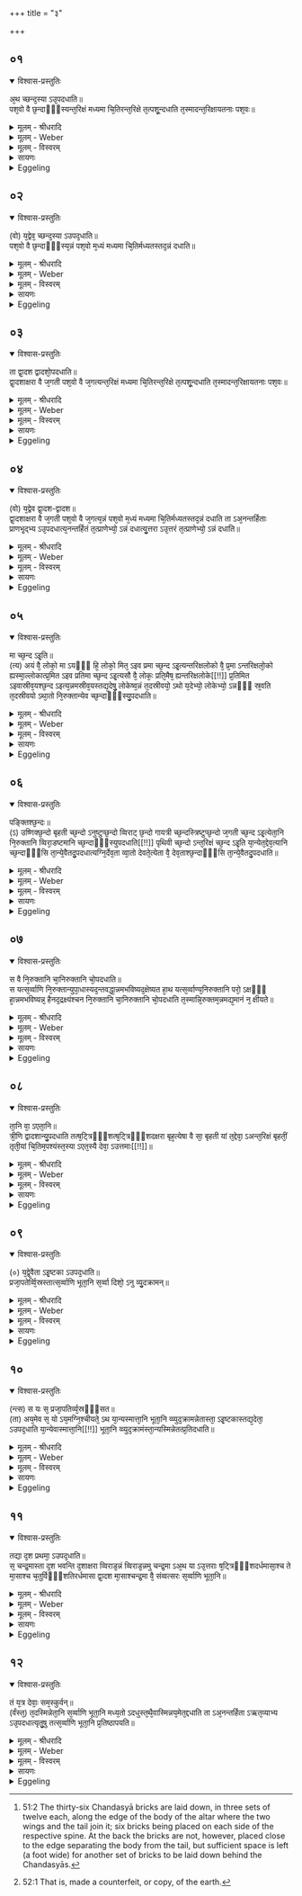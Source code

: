 +++
title = "३"

+++


## ०१


<details open><summary>विश्वास-प्रस्तुतिः</summary>

अ᳘थ च्छन्द᳘स्या ऽउ᳘पदधाति॥  
पश᳘वो वै छ᳘न्दाᳫँ᳭स्यन्त᳘रिक्षं मध्यमा चि᳘तिरन्त᳘रिक्षे त᳘त्पशू᳘न्दधाति त᳘स्मादन्त᳘रिक्षायतनाः पश᳘वः॥
</details>

<details><summary>मूलम् - श्रीधरादि</summary>

अ᳘थ च्छन्द᳘स्या ऽउ᳘पदधाति॥  
पश᳘वो वै छ᳘न्दाᳫँ᳭स्यन्त᳘रिक्षं मध्यमा चि᳘तिरन्त᳘रिक्षे त᳘त्पशू᳘न्दधाति त᳘स्मादन्त᳘रिक्षायतनाः पश᳘वः॥
</details>

<details><summary>मूलम् - Weber</summary>

अ᳘थ छन्दॗस्या उ᳘पदधाति॥  
पश᳘वो वै छ᳘न्दांस्यन्त᳘रिक्षम् मध्यमा चि᳘तिरन्त᳘रिक्षे त᳘त्पशुं᳘ दधाति त᳘स्मादन्त᳘रिक्षायतनाः पश᳘वः॥
</details>

<details><summary>मूलम् - विस्वरम्</summary>

अथ च्छन्दस्या उपदधाति । पशवो वै छन्दांसि । अन्तरिक्षं मध्यमा चितिः । अन्तरिक्षे तत्पशून् दधाति । तस्मादन्तरिक्षायतनाः पशवः ॥ १ ॥ 
</details>

<details><summary>सायणः</summary>

**अथ च्छन्दस्या उपदधाती**त्यादि । छन्दोलिङ्गकमन्त्रोपधेयाः 'छन्दस्याः' छन्दस्यानां पशुरूपत्वं द्वितीयचितिस्थच्छन्दस्यार्थवादे दर्शितम् (श. प. ८ । २ । ३ । ८) । पशवश्च अन्नरूपाः, मध्यमा चितिर्या ऽस्ति सा प्रजापतेर्मध्यम्; उदरस्थानीया ऽतस्तेन मध्यदेश एवान्नं दधाति । ताश्छन्दस्याः पूर्वार्द्धे प्राणभृतामुपहितत्वाद्दक्षिणादिदिक्षु 'द्वादश-द्वादश' उपदध्यात् । 'जगती' अपि 'द्वादशा ऽक्षरा' सा च 'जगती पशवो वै,' सोमाहरणप्रस्तावे पश्चात्मना ऽऽहरणसम्बन्धात्पशुत्वम् । "अन्तरिक्षमेव बृहतीं तृतीयां चितिमपश्यन्"- इत्युक्तत्वान्मध्यमचितेरन्तरिक्षत्वम् (श. प. ८ । ३ । १ । २) । अतः मध्यमचितौ द्वादशसङ्ख्याकेष्टकोपधानात् 'अन्तरिक्षे पशून्दधाति' ॥ १-३ ॥ 
</details>

<details><summary>Eggeling</summary>

1. He then lays down the Chandasyā [^egg_120] (metres’ bricks). Now the metres are cattle, and the middle-most layer is the air: he thus places cattle in the air, whence cattle have their abode in the air.

[^egg_120]: 51:2 The thirty-six Chandasyā bricks are laid down, in three sets of twelve each, along the edge of the body of the altar where the two wings and the tail join it; six bricks being placed on each side of the respective spine. At the back the bricks are not, however, placed close to the edge separating the body from the tail, but sufficient space is left (a foot wide) for another set of bricks to be laid down behind the Chandasyās.
</details>


## ०२


<details open><summary>विश्वास-प्रस्तुतिः</summary>

(वो) य᳘द्वेव᳘ च्छन्द᳘स्या ऽउपद᳘धाति॥  
पश᳘वो वै छ᳘न्दाᳫँ᳭स्य᳘न्नं पश᳘वो म᳘ध्यं मध्यमा चि᳘तिर्मध्यतस्तद᳘न्नं दधाति॥
</details>

<details><summary>मूलम् - श्रीधरादि</summary>

(वो) य᳘द्वेव᳘ च्छन्द᳘स्या ऽउपद᳘धाति॥  
पश᳘वो वै छ᳘न्दाᳫँ᳭स्य᳘न्नं पश᳘वो म᳘ध्यं मध्यमा चि᳘तिर्मध्यतस्तद᳘न्नं दधाति॥
</details>

<details><summary>मूलम् - Weber</summary>

य᳘द्वेव᳘ छन्दॗस्या उपद᳘धाति॥  
पश᳘वो वै छ᳘न्दांस्य᳘न्न्म् पश᳘वो म᳘ध्यम् मध्यमा चि᳘तिर्मध्यतस्तद᳘न्नं दधाति॥
</details>

<details><summary>मूलम् - विस्वरम्</summary>

यद्वेव च्छन्दस्या उपदधाति । पशवो वै छन्दांसि । अन्नं पशवः । मध्यं मध्यमा चितिः । मध्यतस्तदन्नं दधाति ॥ २ ॥ 
</details>

<details><summary>सायणः</summary>

[व्याख्यानं प्रथमे]
</details>

<details><summary>Eggeling</summary>

2. And, again, as to why he lays down Chandasyās,--the metres are cattle, and cattle are food, and the middlemost layer is the middle (of Agni, the altar): he thus places food in the middle (of Agni's body).
</details>


## ०३


<details open><summary>विश्वास-प्रस्तुतिः</summary>

ता द्वा᳘दश द्वादशो᳘पदधाति॥  
द्वा᳘दशाक्षरा वै ज᳘गती पश᳘वो वै ज᳘गत्यन्त᳘रिक्षं मध्यमा चि᳘तिरन्त᳘रिक्षे त᳘त्पशू᳘न्दधाति त᳘स्मादन्त᳘रिक्षायतनाः पश᳘वः॥
</details>

<details><summary>मूलम् - श्रीधरादि</summary>

ता द्वा᳘दश द्वादशो᳘पदधाति॥  
द्वा᳘दशाक्षरा वै ज᳘गती पश᳘वो वै ज᳘गत्यन्त᳘रिक्षं मध्यमा चि᳘तिरन्त᳘रिक्षे त᳘त्पशू᳘न्दधाति त᳘स्मादन्त᳘रिक्षायतनाः पश᳘वः॥
</details>

<details><summary>मूलम् - Weber</summary>

ता द्वा᳘दश-द्वादशो᳘पदधाति॥  
द्वा᳘दशाक्षरा वै ज᳘गती पश᳘वो ज᳘गत्यन्त᳘रिक्षम् मध्यमा चि᳘तिरन्त᳘रिक्षे त᳘त्पशू᳘न्दधाति त᳘स्मादन्त᳘रिक्षायतनाः पश᳘वः॥
</details>

<details><summary>मूलम् - विस्वरम्</summary>

ता द्वादश द्वादशोपदधाति । द्वादशाक्षरा वै जगती। पशवो वै जगती । अन्तरिक्षं मध्यमा चितिः । अन्तरिक्षे तत्पशून्दधाति । तस्मादन्तरिक्षायतनाः पशवः ॥ ३ ॥ 
</details>

<details><summary>सायणः</summary>

[व्याख्यानं प्रथमे]
</details>

<details><summary>Eggeling</summary>

3. He lays them down by twelves,--for the Jagatī consists of twelve syllables, and the Jagatī is cattle, and the middlemost layer is the air: he thus places cattle in the air, whence cattle have their abode in the air.
</details>


## ०४


<details open><summary>विश्वास-प्रस्तुतिः</summary>

(वो) य᳘द्वेव द्वा᳘दश-द्वादश॥  
द्वा᳘दशाक्षरा वै ज᳘गती पश᳘वो वै ज᳘गत्य᳘न्नं पश᳘वो म᳘ध्यं मध्यमा चि᳘तिर्मध्यतस्तद᳘न्नं दधाति ता ऽअ᳘नन्तर्हिताः प्राणभृ᳘द्भ्य ऽउ᳘पदधात्य᳘नन्तर्हितं त᳘त्प्राणेभ्यो᳘ ऽन्नं दधात्यु᳘त्तरा ऽउ᳘त्तरं त᳘त्प्राणेभ्यो᳘ ऽन्नं दधाति॥
</details>

<details><summary>मूलम् - श्रीधरादि</summary>

(वो) य᳘द्वेव द्वा᳘दश-द्वादश॥  
द्वा᳘दशाक्षरा वै ज᳘गती पश᳘वो वै ज᳘गत्य᳘न्नं पश᳘वो म᳘ध्यं मध्यमा चि᳘तिर्मध्यतस्तद᳘न्नं दधाति ता ऽअ᳘नन्तर्हिताः प्राणभृ᳘द्भ्य ऽउ᳘पदधात्य᳘नन्तर्हितं त᳘त्प्राणेभ्यो᳘ ऽन्नं दधात्यु᳘त्तरा ऽउ᳘त्तरं त᳘त्प्राणेभ्यो᳘ ऽन्नं दधाति॥
</details>

<details><summary>मूलम् - Weber</summary>

य᳘द्वेव द्वा᳘दश-द्वादश॥  
द्वा᳘दशाक्षरा वै ज᳘गती पश᳘वो वै ज᳘गत्य᳘न्नम् पश᳘वो म᳘ध्यम् मध्यमा चि᳘तिर्मध्यतस्तद᳘न्न दधाति ता अ᳘नन्तर्हिताः प्राणभृ᳘द्भ्य उ᳘पदधात्य᳘नन्तर्हितं त᳘त्प्राणेभ्यो᳘ ऽन्नं दधात्यु᳘त्तरा उ᳘त्तरं त᳘त्प्राणेभ्यो᳘ ऽन्नं दधाति॥
</details>

<details><summary>मूलम् - विस्वरम्</summary>

यद्वेव द्वादश द्वादश । द्वादशाक्षरा वै जगती । पशवो वै जगती । अन्नं पशवः । मध्यं मध्यमा चितिः । मध्यतस्तदन्नं दधाति । ता अनन्तर्हिताः प्राणभृद्भ्य उपदधाति । अनन्तर्हितं तत्प्राणेभ्यो ऽन्नं दधाति । उत्तराः । उत्तरं तत्प्राणेभ्यो ऽन्नं दधाति ॥ ४ ॥ 
</details>

<details><summary>सायणः</summary>

उक्तामेवेष्टकासङ्ख्यां पुनर्जगत्यादिद्वारेणान्नात्मना प्रशंसति- **यद्वेव द्वादश-द्वादश-द्वादशाक्षरा वा** इत्यादिना । पूर्वेष्टकाभ्यो ऽव्यवधानं विधाय स्तौति- **ता अनन्तर्हिताः प्राणभृद्भ्य** इति । 'उत्तराः' ऊर्ध्वभाविनीश्च कुर्यात् । स्पष्टो ऽर्थवादः ॥ ४ ॥ 
</details>

<details><summary>Eggeling</summary>

4. And, again, why (he lays them down) by twelves,--the Jagatī consists of twelve syllables, and the Jagatī is cattle, and cattle is food, and the middlemost layer is the middle: he thus places food in the middle. He places them so as not to be separated from the Prāṇabhr̥ts: he thus places the food so as not to be separated from the vital airs subsequently (to them he places them): he thus bestows food after (bestowing) the vital airs.
</details>


## ०५


<details open><summary>विश्वास-प्रस्तुतिः</summary>

मा च्छ᳘न्द ऽइ᳘ति॥  
(त्य) अयं वै᳘ लोको᳘ मा ऽयᳫँ᳭ हि᳘ लोको᳘ मित᳘ ऽइव प्रमा च्छ᳘न्द ऽइ᳘त्यन्तरिक्षलोको वै᳘ प्र᳘मा ऽन्तरिक्षलो᳘को ह्यस्मा᳘ल्लोकात्प्र᳘मित ऽइव प्रतिमा च्छ᳘न्द ऽइ᳘त्यसौ वै᳘ लोकः᳘ प्रति᳘मैष᳘ ह्यन्तरिक्षलोके[[!!]] प्र᳘तिमित ऽइवास्रीव᳘यश्छ᳘न्द ऽइत्य᳘न्नमस्रीव᳘यस्तद्य᳘देषु᳘ लोकेष्व᳘न्नं त᳘दस्रीवयो᳘ ऽथो य᳘देभ्यो᳘ लोकेभ्यो᳘ ऽन्नᳫँ᳭ स्र᳘वति त᳘दस्रीवयो ऽथा᳘तो नि᳘रुक्तान्येव च्छ᳘न्दाᳫँ᳭स्यु᳘पदधाति॥
</details>

<details><summary>मूलम् - श्रीधरादि</summary>

मा च्छ᳘न्द ऽइ᳘ति॥  
(त्य) अयं वै᳘ लोको᳘ मा ऽयᳫँ᳭ हि᳘ लोको᳘ मित᳘ ऽइव प्रमा च्छ᳘न्द ऽइ᳘त्यन्तरिक्षलोको वै᳘ प्र᳘मा ऽन्तरिक्षलो᳘को ह्यस्मा᳘ल्लोकात्प्र᳘मित ऽइव प्रतिमा च्छ᳘न्द ऽइ᳘त्यसौ वै᳘ लोकः᳘ प्रति᳘मैष᳘ ह्यन्तरिक्षलोके[[!!]] प्र᳘तिमित ऽइवास्रीव᳘यश्छ᳘न्द ऽइत्य᳘न्नमस्रीव᳘यस्तद्य᳘देषु᳘ लोकेष्व᳘न्नं त᳘दस्रीवयो᳘ ऽथो य᳘देभ्यो᳘ लोकेभ्यो᳘ ऽन्नᳫँ᳭ स्र᳘वति त᳘दस्रीवयो ऽथा᳘तो नि᳘रुक्तान्येव च्छ᳘न्दाᳫँ᳭स्यु᳘पदधाति॥
</details>

<details><summary>मूलम् - Weber</summary>

मा छ᳘न्द इ᳘ति॥  
अयं वै᳘ लोकोॗ मायᳫं हि᳘ लोको᳘ मित᳘ इव प्रमा छ᳘न्द इ᳘त्यन्तरिक्षलोको वै᳘ प्रॗमान्तरिक्षलोॗको ह्यस्मा᳘ल्लोकात्प्र᳘मित इव प्रतिमा छ᳘न्द इ᳘त्यसौ वै᳘ लोकः᳘ प्रतिॗमैष ह्य᳘न्तरिक्षलोके प्र᳘तिमित इवास्रीव᳘यश्छ᳘न्द इत्य᳘न्नमस्रीव᳘यस्तद्य᳘देषु᳘ लोकेष्व᳘न्नं त᳘दस्रीवयो᳘ ऽथो य᳘देभ्यो᳘ लोकेभ्यो᳘ ऽन्नᳫं स्र᳘वति त᳘दस्रीवयो ऽथा᳘तो नि᳘रुक्तान्येव छ᳘न्दांस्यु᳘पदधाति॥
</details>

<details><summary>मूलम् - विस्वरम्</summary>

**(१) "मा च्छन्दः"**- इति । अयं वै लोको मा । अयं हि लोको मित इव । **(२) "प्रमा च्छन्दः"**- इति । अन्तरिक्षलोको वै प्रमा । अन्तरिक्षलोको ह्यस्माल्लोकात्प्रमित इव **(३) "प्रतिमा च्छन्दः"**- इति । असौ वै लोकः प्रतिमा । एष ह्यन्तरिक्षलोके प्रतिमित इव । **(४) "अस्रीवयश्छन्दः"**- इति । अन्नमस्रीवयः । तद्यदेषु लोकेष्वन्नम्- तदस्रीवयः । अथो यदेभ्यो लोकेभ्यो ऽन्नं स्रवति- तदस्रीवयः । अथातो निरुक्तान्येव च्छन्दांस्युपदधाति ॥ ५ ॥ 
</details>

<details><summary>सायणः</summary>

तत्र दक्षिणत उपधेयेष्टकानां मन्त्रान्विधाय व्याचष्टे- **मा च्छन्द** इत्यादिना । मा संज्ञया छन्दो 'मा च्छन्दः' तच्च 'अयं लोको वै' भूलोकः खलु, मीयते परिच्छिद्यत इति 'मा' इति व्युत्पत्तेः । एतल्लोकसाम्यमुपपादयति- **अयं हि लोको मित इवे**ति । सर्वतः परिच्छिन्न एव, पञ्चाशत्कोटियोजनविस्तारा पृथिवीति ह्याचक्षते । **प्रमा च्छन्द** इति । द्वितीयो मन्त्रः । प्रकर्षेण मितः प्रमा तत्संज्ञकः छन्दो ऽन्तरिक्षलोकः खलु । तल्लोकसाम्यमाह- **अन्तरिक्षलोको ह्यस्माल्लोकात्प्रमित इवे**ति । भूलोकादप्यधिकतरेण मानेन मित इव वर्तते 'अन्तरिक्षलोकः' । **प्रतिमा च्छन्द** इति । तृतीयः । **असौ वै लोकः प्रतिमे**ति । 'असौ' द्युलोकः प्रतिमाख्यं छन्दः । कुतः ? 'एषो ऽन्तरिक्षलोके प्रतिमित इव' अन्तरिक्षपरिमाणेन परिच्छिन्न इव वर्तते । अतः प्रतिरूपत्वेन मितत्वात् 'प्रतिमा' 'असौ लोकः' । चतुर्थमन्त्रं विधाय व्याचष्टे- **अस्रीवयश्छन्द** इति । अन्नम् 'अस्रीवयः' लोकानां त्रित्वात्तन्निष्ठान्नस्यापि त्रित्वम् । अतस्तदपेक्षया 'अस्रीवयः' इति बहुवचननिर्देशः । तदेवोपपादयति- **तद्यदेषु लोकेष्वन्नं तदस्रीवय** इति । अस्रीविच्छन्दःसाम्यमन्नस्य दर्शयति- **यदेभ्यो लोकेभ्यो ऽन्नं स्रवति तदस्रीवय** इति । भूम्यादिलोकेभ्य आसमन्ताद्वृष्टिरूपेण स्रवतीत्यस्रीवि अन्नम्, छान्दसत्वादभिमतरूपसिद्धिः । अर्थान्मादीनां छन्दसां व्युत्पत्तिर्दर्शिता । मादीनि हि गायत्र्यादिष्वपाठादनिरुक्तानि मन्तव्यानि । अतः उक्तेभ्यो वक्ष्यमाणानां वैलक्षण्यं दर्शयन्नुत्तरा अष्टाविष्टका विधत्ते- **अथातो निरुक्तान्येव च्छन्दांस्युपदधाती**ति । अनिरुक्तेष्टकामन्त्रचतुष्टयादनन्तरं निरुक्तानि पङ्क्त्यादीनि प्रसिद्धानि च्छन्दांस्युपदधातीत्युच्यते । एवं तत्र तत्र द्रष्टव्यम् ॥ ५ ॥ 
</details>

<details><summary>Eggeling</summary>

5. [He lays down the right set, with, Vāj. S. XIV, 18], 'The metre Measure;'--the measure (mā), doubtless, is this (terrestrial) world, for this world is, as it were, measured (mita);--'the metre Fore-measure!'--the fore-measure (pramā), doubtless, is the air-world, for the air-world is, as it were, measured forward from this world;--'The metre Countermeasure,'--the counter-measure (pratimā), doubtless, is yonder (heavenly) world, for yonder world is, as it were, counter-measured [^egg_121] in the air;--'The metre Asrīvayas,'--'asrīvayas,' doubtless, is food: whatever food there is in these worlds that is 'asrīvayas.' Or, whatever food (anna) flows (sravati) from these

[^egg_121]: 52:1 That is, made a counterfeit, or copy, of the earth.

worlds that is 'asrīvayas.' Hereafter, now, he puts down only defined metres.
</details>


## ०६


<details open><summary>विश्वास-प्रस्तुतिः</summary>

पङ्क्तिश्छ᳘न्दः॥  
(ऽ) उष्णिक्छ᳘न्दो बृहती च्छ᳘न्दो ऽनुष्टुप्छ᳘न्दो व्विराट् छ᳘न्दो गायत्री च्छ᳘न्दस्त्रिष्टुप्छ᳘न्दो ज᳘गती च्छ᳘न्द ऽइ᳘त्येता᳘नि नि᳘रुक्तानि व्विरा᳘डष्टमानि च्छ᳘न्दाᳫँ᳭स्युपदधाति[[!!]] पृथिवी च्छ᳘न्दो ऽन्त᳘रिक्षं च्छ᳘न्द ऽइ᳘ति या᳘न्येत᳘द्देव᳘त्यानि च्छ᳘न्दाᳫँ᳭सि ता᳘न्ये᳘वैतदु᳘पदधात्यग्नि᳘र्देव᳘ता व्वा᳘तो देवते᳘त्येता वै᳘ देव᳘ताश्छ᳘न्दाᳫँ᳭सि ता᳘न्ये᳘वैतदु᳘पदधाति॥
</details>

<details><summary>मूलम् - श्रीधरादि</summary>

पङ्क्तिश्छ᳘न्दः॥  
(ऽ) उष्णिक्छ᳘न्दो बृहती च्छ᳘न्दो ऽनुष्टुप्छ᳘न्दो व्विराट् छ᳘न्दो गायत्री च्छ᳘न्दस्त्रिष्टुप्छ᳘न्दो ज᳘गती च्छ᳘न्द ऽइ᳘त्येता᳘नि नि᳘रुक्तानि व्विरा᳘डष्टमानि च्छ᳘न्दाᳫँ᳭स्युपदधाति[[!!]] पृथिवी च्छ᳘न्दो ऽन्त᳘रिक्षं च्छ᳘न्द ऽइ᳘ति या᳘न्येत᳘द्देव᳘त्यानि च्छ᳘न्दाᳫँ᳭सि ता᳘न्ये᳘वैतदु᳘पदधात्यग्नि᳘र्देव᳘ता व्वा᳘तो देवते᳘त्येता वै᳘ देव᳘ताश्छ᳘न्दाᳫँ᳭सि ता᳘न्ये᳘वैतदु᳘पदधाति॥
</details>

<details><summary>मूलम् - Weber</summary>

पङ्क्तिश्छ᳘न्दः॥  
उष्णिक्छ᳘न्दो बृहती छ᳘न्दो ऽनुष्टुप्छ᳘न्दो विराट् छ᳘न्दो गायत्री छ᳘न्दस्त्रिष्टुप्छ᳘न्दो ज᳘गती छ᳘न्द इ᳘त्येता᳘नि नि᳘रुक्तानि विरा᳘डष्टमानि छ᳘न्दांस्यु᳘पदधाति पृथिवी छ᳘न्दो ऽन्त᳘रिक्षं छ᳘न्द इ᳘ति या᳘न्येतद्देव᳘त्यानि छ᳘न्दांसि ता᳘न्येॗवैतदु᳘पदधात्यग्निर्देव᳘ता वा᳘तो देवते᳘त्येता वै᳘ देव᳘ताश्छ᳘न्दांसि ता᳘न्येॗवैतदु᳘पदधाति॥
</details>

<details><summary>मूलम् - विस्वरम्</summary>

(५) **"पङ्क्तिश्छन्दः"** (६) **"उष्णिक्छन्दः"** (७) **“बृहती च्छन्दः"** (८) **"अनुष्टुप्छन्दः"** (९) **"विराट्छन्दः"** (१०.) "गायत्री च्छन्दः" (११) **"त्रिष्टुप्छन्दः"** (१२) **"जगती च्छन्दः"**- (वा० सं० १४ । १८) इति । एतानि निरुक्तानि विराडष्टमानि च्छन्दांस्युपदधाति । **"पृथिवी च्छन्दो ऽन्तरिक्षं छन्दः**- (वा० सं० १४ । १९) इति । यान्येतद्देवत्यानि च्छन्दांसि- तान्येवैतदुपदधाति । **अग्निर्देवता वातो देवता"**- (वा. सं. १४ । २०) इति । एता वै देवताश्छन्दांसि । तान्येवैतदुपदधाति ॥ ६ ॥ 
</details>

<details><summary>सायणः</summary>

तानि निरुक्तानि दर्शयति- **पङ्क्तिश्छन्द** इत्यादिना । एतेषां लक्षणानि द्वितीयचितौ दर्शितानि (श. प. ८ । २ । ४ । ३-१५) । विराट्छन्दसः प्रसिद्धगायत्र्यादिसप्तच्छन्दोमध्ये अपठितत्वात् "द्वाभ्यां विराट् स्वराजौ"- इत्युक्तेष्वन्तर्भावात् निर्दिष्टस्यापि 'विराडष्टमानि ' इति पुनरभिधानम् ॥ 

पश्चादुपधेयानां द्वादशानामिष्टकानां ये मन्त्रास्तेषां प्रतीकमुपादाय तेषां समानार्थत्वेन मादिच्छन्दोरूपतामाशङ्क्य तद्भिन्नत्वमुपपादयंस्तात्पर्यमाह- **पृथिवी च्छन्दो ऽन्तरिक्षं छन्द** इति । **यान्येतद्देवत्यानि च्छन्दांसि तान्येवैतदुपदधाती**ति । 'एतद्देवत्यानि' पृथिव्यन्तरिक्षादिदेवताकमन्त्रोपरिबद्धानि 'यानि च्छन्दांसि' सन्ति तानीत्यर्थः । पूर्ववदुपधेयेष्टकामन्त्रप्रतीकमुपादाय व्याचष्टे- **अग्निर्देवता वातो देवते**ति । **एता वै देवताश्छन्दांसि तान्येवैतदुपदधाती**ति । अग्निवातसूर्यादिदेवताः खलु 'च्छन्दांसि' 'अग्नेर्गायत्र्यभवत्' इति वाक्यादेव ताभ्यश्छन्दसामुत्पत्तेः, उत्पादकोत्पाद्यानामभेदविवक्षया देवतानामेव च्छन्दस्त्वव्यपदेशः । अत्र कात्यायनः- “छन्दस्या द्वादश द्वादश पक्षपुच्छाप्ययेषु मा च्छन्द इति प्रतिमन्त्रम्"- (का. श्रौ. सू. १७ । १९८) इति ॥ ६ ॥ 
</details>

<details><summary>Eggeling</summary>

6. 'The Paṅkti metre! the Ushṇih metre! the Br̥hatī metre! the Anushṭubh metre! the Virāj metre! the Gāyatrī metre! the Trishṭubh metre! the Jagatī metre!' these eight defined metres, including the Virāj, he puts down.--[The back set, with, Vāj. S. XIV, 19], 'The metre Earth! the metre Air! the metre Heaven! the metre Years! the metre Stars! the metre Speech! the metre Mind! the metre Husbandry! the metre Gold! the metre Cow! the metre Goat! the metre Horse!' he thus puts down those metres which are sacred to those particular deities.--[The left set, with, Vāj. S. XIV, 20], 'The deity Fire! the deity Wind! the deity Sun! the deity Moon! the deity Vasavaḥ! the deity Rudrāḥ! the deity Ādityāḥ! the deity Marutaḥ! the deity Viśve Devāḥ! the deity Br̥haspati! the deity Indra! the deity Varuṇa!'--these deities, doubtless, are metres: it is these he thus lays down.
</details>


## ०७


<details open><summary>विश्वास-प्रस्तुतिः</summary>

स वै नि᳘रुक्तानि चा᳘निरुक्तानि चो᳘पदधाति॥  
स यत्स᳘र्व्वाणि नि᳘रुक्तान्युपा᳘धास्यद᳘न्तवद्धा᳘न्नमभविष्यद᳘क्षेष्यत हा᳘थ यत्स᳘र्व्वाण्य᳘निरुक्तानि परो᳘ ऽक्षᳫँ᳭ हा᳘न्नमभविष्यन्न᳘ हैनद᳘द्रक्ष्यंश्चन नि᳘रुक्तानि चा᳘निरुक्तानि चो᳘पदधाति त᳘स्मान्नि᳘रुक्तम᳘न्नमद्य᳘मानं न᳘ क्षीयते॥
</details>

<details><summary>मूलम् - श्रीधरादि</summary>

स वै नि᳘रुक्तानि चा᳘निरुक्तानि चो᳘पदधाति॥  
स यत्स᳘र्व्वाणि नि᳘रुक्तान्युपा᳘धास्यद᳘न्तवद्धा᳘न्नमभविष्यद᳘क्षेष्यत हा᳘थ यत्स᳘र्व्वाण्य᳘निरुक्तानि परो᳘ ऽक्षᳫँ᳭ हा᳘न्नमभविष्यन्न᳘ हैनद᳘द्रक्ष्यंश्चन नि᳘रुक्तानि चा᳘निरुक्तानि चो᳘पदधाति त᳘स्मान्नि᳘रुक्तम᳘न्नमद्य᳘मानं न᳘ क्षीयते॥
</details>

<details><summary>मूलम् - Weber</summary>

स वै नि᳘रुक्तानि चा᳘निरुक्तानि चो᳘पदधाति॥  
स यत्स᳘र्वाणि नि᳘रुक्तान्युपा᳘धास्यद᳘न्तवद्धा᳘न्नमभविष्यद᳘क्षेष्यत हा᳘थ यत्स᳘र्वाण्य᳘निरुक्तानि परो᳘ ऽक्षᳫं हा᳘न्नमभविष्यन्न᳘ हैनद᳘द्रक्ष्यंश्चन नि᳘रुक्तानि चा᳘निरुक्तानि चो᳘पदधाति त᳘स्मान्नि᳘रुक्तम᳘न्नमद्य᳘मानं न᳘ क्षीयते॥
</details>

<details><summary>मूलम् - विस्वरम्</summary>

स वै निरुक्तानि चानिरुक्तानि चोपदधाति । स यत्- सर्वाणि निरुक्तान्युपाधास्यत् । अन्तवद्धान्नमभविष्यत्- अक्षेष्यत ह । अथ यत्सर्वाण्यनिरुक्तानि- परो ऽक्षं हान्नमभविष्यत्- न हैनदद्रक्ष्यं श्चन । निरुक्तानि चानिरुक्तानि चोपदधाति । तस्मान्निरुक्तमन्नमद्यमानं न क्षीयते ॥ ७ ॥ 
</details>

<details><summary>सायणः</summary>

अथ दक्षिणोत्तरपक्षपुच्छसन्धिषु निरुक्तानिरुक्तभेदेन द्विविधानामपि च्छन्दसामुपधानमन्यतरोपधानपक्षे दोषप्रदर्शनपुरःसरं प्रशंसति- **स वै निरुक्तानि चे**त्यादिना । 'सः' उपधाता 'यदि' केवलम् 'निरुक्तानि एवोपाधास्यत्,' तर्हि छन्दसां पशुरूपत्वेनान्नत्वात्तेषां छन्दसां निःशेषोपधानेन मितत्वात् 'अन्नमप्यन्तवदेवाभविष्यत्' । यथा द्विप्रस्थं त्रिप्रस्थम् इत्येवं निरुक्तिमापन्नं ख्यापितं सत् पुनश्चानिरुक्तस्यान्नस्यासम्भवात् अन्तवदेव भवति । तद्वत्त्वे को बाधः ? इत्यत्राह- **अक्षेष्यत हे**ति । 'ह' इति विनिग्रहार्थीयः (निरु. १ । २ । २ ।) क्षयमापद्येत ॥ 

अथ उक्तवैपरीत्येन 'यत्' यदि 'सर्वाणि' अपि च्छदांसि 'अनिरुक्तानि' एवोपाधास्यत् इत्यनुषज्यते; तर्हि इदमिति निरुक्तत्वाभावादन्नं परो ऽक्षमभविष्यत् । अस्तु परोक्षं को दोषस्तत्राह- **न हैनदद्रक्ष्यंश्चने**ति । 'एनद्' अन्नम् जना नापि 'अद्रक्ष्यन्' अस्पष्टत्वेनेन्द्रियाविषयत्वात् । दोषद्वयासंस्पर्शोपायमाह- **निरुक्तानि चानिरुक्तानि चोपदधाती**ति । 'तस्मात्' उभयस्याप्यनुष्ठितत्वात् 'निरुक्तमन्नमद्यमानम्' अपि अनिरुक्तस्यासङ्ख्यातस्यान्यस्यान्नस्य सद्भावात् 'न संक्षीयते' । अतः केषांचिन्निरुक्तानां केषाञ्चिदनिरुक्तानां चोपधानं प्रशस्तमित्यर्थः ॥ ७ ॥ 
</details>

<details><summary>Eggeling</summary>

7. He lays down both defined and undefined (metres). Were he to lay down such as are all defined, then the food would have an end, it would fail; and (were he to lay down) such as are all undefined, then the food would be invisible, and one would not see it at all. He lays down both defined and undefined ones: hence the defined (certain) food which is eaten does not fail.
</details>


## ०८


<details open><summary>विश्वास-प्रस्तुतिः</summary>

ता᳘नि वा᳘ ऽएता᳘नि॥  
त्री᳘णि द्वादशान्यु᳘पदधाति तत्ष᳘ट्त्रिᳫँ᳭शत्ष᳘ट्त्रिᳫँ᳭शदक्षरा बृह᳘त्येषा वै सा᳘ बृहती यां त᳘द्देवा᳘ ऽअन्त᳘रिक्षं बृहतीं᳘ तृती᳘यां चि᳘तिम᳘पश्यंस्त᳘स्या ऽएत᳘स्यै देवा᳘ ऽउत्तमाः[[!!]]॥
</details>

<details><summary>मूलम् - श्रीधरादि</summary>

ता᳘नि वा᳘ ऽएता᳘नि॥  
त्री᳘णि द्वादशान्यु᳘पदधाति तत्ष᳘ट्त्रिᳫँ᳭शत्ष᳘ट्त्रिᳫँ᳭शदक्षरा बृह᳘त्येषा वै सा᳘ बृहती यां त᳘द्देवा᳘ ऽअन्त᳘रिक्षं बृहतीं᳘ तृती᳘यां चि᳘तिम᳘पश्यंस्त᳘स्या ऽएत᳘स्यै देवा᳘ ऽउत्तमाः[[!!]]॥
</details>

<details><summary>मूलम् - Weber</summary>

ता᳘नि वा᳘ एता᳘नि॥  
त्री᳘णि द्वादशान्यु᳘पदधाति तत्ष᳘ट्त्रिंशत्ष᳘ट्त्रिंशदक्षरा बृहॗत्येषा वै सा बृहती यां त᳘द्देवा᳘ अन्त᳘रिक्षम् बृहतीं᳘ तृती᳘यां चि᳘तिमपश्यंस्त᳘स्या एत᳘स्यै देवा᳘ उत्तमाः᳟॥
</details>

<details><summary>मूलम् - विस्वरम्</summary>

तानि वा ऽएतानि त्रीणि द्वादशान्युपदधाति । तत् षट्त्रिंशत् । षट्त्रिंशदक्षरा बृहती । एषा वै सा बृहती- यां तद्देवा अन्तरिक्षं बृहतीं तृतीयां चितिमपश्यन् । तस्या ऽएतस्यै देवा उत्तमाः ॥ ८ ॥ 
</details>

<details><summary>सायणः</summary>

प्रतिदिक्षु यद्द्वादशत्वं तद्बृहतीसम्पत्तिद्वारा स्तौति- **तानि वा एतानि त्रीणि द्वादशान्युपदधाती**ति । छन्दसां द्वादशकं द्वादशम्, तादृशानि 'त्रीणि द्वादशानि' उपदध्यात् । मिलितानि 'षट्त्रिंशत्', बृहत्याश्च 'षट्त्रिंशत् अक्षराणि,' अतः 'एषा बृहती' सम्पन्ना । तृतीयचित्युपक्रमे प्रतिपादिता या बृहती "अन्तरिक्षं बृहतीं तृतीयां चितिमपश्यन्"- (श. प. ८ । ३ । १ । २) इति । 'तस्या ऽएतस्यै देवा उत्तमाः' इत्युपधीयन्त इति शेषः । ते च "अग्निर्देवता वातो देवता" इत्यादिना निर्दिष्टाः ॥ ८ ॥ 
</details>

<details><summary>Eggeling</summary>

8. These then are those (sets of) twelve he lays down,--that makes thirty-six, and the Br̥hatī consists of thirty-six syllables: this is that same Br̥hatī, the air, which the gods then saw as a third

layer. In that (br̥hatī set of bricks) the gods come last (or, are highest).
</details>


## ०९


<details open><summary>विश्वास-प्रस्तुतिः</summary>

(०) य᳘द्वे᳘वैता ऽइ᳘ष्टका ऽउपद᳘धाति॥  
प्रजा᳘पतेर्व्वि᳘स्रस्तात्स᳘र्व्वाणि भूता᳘नि स᳘र्व्वा दिशो᳘ ऽनु व्यु᳘दक्रामन्॥
</details>

<details><summary>मूलम् - श्रीधरादि</summary>

(०) य᳘द्वे᳘वैता ऽइ᳘ष्टका ऽउपद᳘धाति॥  
प्रजा᳘पतेर्व्वि᳘स्रस्तात्स᳘र्व्वाणि भूता᳘नि स᳘र्व्वा दिशो᳘ ऽनु व्यु᳘दक्रामन्॥
</details>

<details><summary>मूलम् - Weber</summary>

य᳘द्वेॗवैता इ᳘ष्टका उपद᳘धाति॥  
प्रजा᳘पतेर्विस्रस्तात्स᳘र्वाणि भूता᳘नि स᳘र्वा दिशो᳘ ऽनु व्यु᳘दक्रामन्॥
</details>

<details><summary>मूलम् - विस्वरम्</summary>

यद्वेवैता इष्टका उपदधाति । प्रजापतेर्विस्रस्तात्सर्वाणि भूतानि सर्वा दिशो ऽनु व्युदक्रामन् ॥ ९ ॥ 
</details>

<details><summary>सायणः</summary>

एता एवेष्टकाः पुनर्विस्रस्तप्रजापत्यवयवप्रतिसन्धानरूपत्वेन स्तौति- **यद्वेवैता इष्टका उपदधाति प्रजापतेर्विस्रस्ता**दित्यादिना । प्रजापतिर्नाम चितिलक्षणो ऽग्निः । ततो विस्रस्तानि भूतानीत्येताः षट्त्रिंशदिष्टकाः । अत एतासामुपधानेन विस्रस्तात्प्रजापतेर्निर्गतानां भूतानां प्रतिसन्धानं कृतं भवतीत्यर्थः ॥ ९ ॥ १० ॥ 
</details>

<details><summary>Eggeling</summary>

9. And, again, as to why he lays down these bricks. When Prajāpati became relaxed, all living beings went from him in all directions.
</details>


## १०


<details open><summary>विश्वास-प्रस्तुतिः</summary>

(न्त्स) स यः स᳘ प्रजा᳘पतिर्व्य᳘स्रᳫँ᳭सत॥  
(ता) अय᳘मेव स᳘ यो ऽय᳘मग्नि᳘श्चीयते᳘ ऽथ या᳘न्यस्मात्ता᳘नि भूता᳘नि व्व्युद᳘क्रामन्नेतास्ता᳘ ऽइ᳘ष्टकास्तद्य᳘देता᳘ ऽउपद᳘धाति या᳘न्येवास्मात्ता᳘नि[[!!]] भूता᳘नि व्व्युद᳘क्रामंस्ता᳘न्यस्मिन्नेतत्प्र᳘तिदधाति॥
</details>

<details><summary>मूलम् - श्रीधरादि</summary>

(न्त्स) स यः स᳘ प्रजा᳘पतिर्व्य᳘स्रᳫँ᳭सत॥  
(ता) अय᳘मेव स᳘ यो ऽय᳘मग्नि᳘श्चीयते᳘ ऽथ या᳘न्यस्मात्ता᳘नि भूता᳘नि व्व्युद᳘क्रामन्नेतास्ता᳘ ऽइ᳘ष्टकास्तद्य᳘देता᳘ ऽउपद᳘धाति या᳘न्येवास्मात्ता᳘नि[[!!]] भूता᳘नि व्व्युद᳘क्रामंस्ता᳘न्यस्मिन्नेतत्प्र᳘तिदधाति॥
</details>

<details><summary>मूलम् - Weber</summary>

स यः स᳘ प्रजा᳘पतिर्व्य᳘स्रंसत॥  
अय᳘मेव सॗ यो ऽय᳘मग्नि᳘श्चीयते᳘ ऽथ या᳘न्यस्मात्ता᳘नि भूता᳘नि व्युद᳘क्रामन्नेतास्ता इ᳘ष्टकास्तद्य᳘देता᳘ उपद᳘धाति या᳘न्येॗवास्मात्ता᳘नि भूता᳘नि व्युद᳘क्रामंस्ता᳘न्यस्मिन्नेतत्प्र᳘तिदधाति॥
</details>

<details><summary>मूलम् - विस्वरम्</summary>

स यः स प्रजापतिर्व्यस्रंसत- अयमेव सः- यो ऽयमग्निश्चीयते । अथ यान्यस्मात्तानि भूतानि व्युदक्रामन्- एतास्ता इष्टकाः । तद्यदेता उपदधाति- यान्येवास्मात्तानि भूतानि व्युदक्रामन्- तान्यस्मिन्नेतत्प्रतिदधाति ॥ १० ॥ 
</details>

<details><summary>सायणः</summary>

[व्याख्यानं नवमे]
</details>

<details><summary>Eggeling</summary>

10. Now that same Prajāpati who became relaxed is this very Agni (fire-altar) that is now being built up; and those living beings which went from him are these bricks: hence when he lays down these (bricks), he thereby puts back into him (Prajāpati-Agni) those same living beings which went from him.
</details>


## ११


<details open><summary>विश्वास-प्रस्तुतिः</summary>

तद्या द᳘श प्रथमा᳘ ऽउपद᳘धाति॥  
स᳘ चन्द्र᳘मास्ता द᳘श भवन्ति द᳘शाक्षरा व्विराड᳘न्नं व्विराड᳘न्नमु चन्द्र᳘मा ऽअ᳘थ या ऽउ᳘त्तराः ष᳘ट्त्रिᳫँ᳭शदर्धमासा᳘श्च ते मा᳘साश्च च᳘तुर्विᳫँ᳭शतिरर्धमासा द्वा᳘दश मा᳘साश्चन्द्र᳘मा वै᳘ संव्वत्सरः स᳘र्व्वाणि भूता᳘नि॥
</details>

<details><summary>मूलम् - श्रीधरादि</summary>

तद्या द᳘श प्रथमा᳘ ऽउपद᳘धाति॥  
स᳘ चन्द्र᳘मास्ता द᳘श भवन्ति द᳘शाक्षरा व्विराड᳘न्नं व्विराड᳘न्नमु चन्द्र᳘मा ऽअ᳘थ या ऽउ᳘त्तराः ष᳘ट्त्रिᳫँ᳭शदर्धमासा᳘श्च ते मा᳘साश्च च᳘तुर्विᳫँ᳭शतिरर्धमासा द्वा᳘दश मा᳘साश्चन्द्र᳘मा वै᳘ संव्वत्सरः स᳘र्व्वाणि भूता᳘नि॥
</details>

<details><summary>मूलम् - Weber</summary>

तद्या द᳘श प्रथमा᳘ उपद᳘धाति॥  
स᳘ चन्द्र᳘मास्ता द᳘श भवन्ति द᳘शाक्षरा विराड᳘न्नं विराड᳘न्नमु चन्द्र᳘मा अ᳘थ या उ᳘त्तराः ष᳘ट्त्रिंशदर्धमासा᳘श्च ते मा᳘साश्च च᳘तुर्विंशतिरर्धमासा द्वा᳘दश मा᳘साश्चन्द्र᳘मा वै᳘ संवत्सरः स᳘र्वाणि भूता᳘नि॥
</details>

<details><summary>मूलम् - विस्वरम्</summary>

तद्या दश प्रथमा उपदधाति- स चन्द्रमाः । ता दश भवन्ति । दशा ऽक्षरा विराट् । अन्नं विराट् । अन्नमु चन्द्रमाः । अथ या उत्तराः षट्त्रिंशत्- अर्धमासाश्च ते, मासाश्च । चतुर्विंशतिरर्धमासाः, द्वादश मासाः । चंद्रमा वै संवत्सरः सर्वाणि भूतानि ॥ ११ ॥ 
</details>

<details><summary>सायणः</summary>

अथैताः पूर्वोक्ताभिः सह समुच्चित्य स्तौति- **तद्या दशे**त्यादिना । 'याः' 'दश' 'प्रथमाः' प्राणभृत उपहिताः 'स चन्द्रमाः' चन्द्रमो ऽपेक्षया 'स' इति पुँल्लिङ्गनिर्देशः ॥ 

उक्तं चन्द्रमस्त्वमेवोपपादयति- **ता दश भवन्ती**त्यादिना । 'ताः' प्राणभृतः 'दश' 'विराट्' अपि 'दशाक्षरा' सा तु 'अन्नम्' विराजो ऽन्नत्वं प्रागुक्तम् (श. प. ८ । ३ । २ । १३) । 'चन्द्रमाः' अपि 'अन्नमु' अन्नमेव "एष वै सोमो राजा देवानामन्नम्, तं देवा भक्षयन्ति" इति श्रुतेः । ओषध्यादिरूपस्य तस्यान्नत्वं व्यक्तमेव । 'अथ या उत्तराः षट्त्रिंशत्' छन्दस्याः सन्ति, 'ते ऽर्द्धमासा मासाश्च' । मासापेक्षया 'ते' इति पुँल्लिङ्गनिर्देशः । विभज्य दर्शयति- **चतुर्विंशतिरर्धमासा द्वादश मासा** इति । चन्द्रस्योपचयापचयाभ्यां शुक्लकृष्णौ पक्षौ भवतः, तयोरावृत्त्या मासादिद्वारेण संवत्सरो निष्पद्यत इत्यभिप्रेत्य 'चन्द्रमा वै संवत्सरः' इत्युक्तम् । स च 'सर्वाणि भूतानि' संवत्सरकाले सर्वभूतानामुत्पत्तेः ॥ ११ ॥ 
</details>

<details><summary>Eggeling</summary>

11. Now when he first lays down ten (Prāṇabhr̥ts), they are the moon. There are ten of these,--the Virāj; consists of ten syllables, and the Virāj is food, and the moon is food. And when subsequently he lays down thirty-six (Chandasyās), they are the half-months and months--twenty-four half-months and twelve months: the moon, doubtless, is the year, and all living beings.
</details>


## १२


<details open><summary>विश्वास-प्रस्तुतिः</summary>

तं य᳘त्र देवाः᳘ सम᳘स्कुर्वन्॥  
(र्वंस्त᳘) त᳘दस्मिन्नेता᳘नि स᳘र्व्वाणि भूता᳘नि मध्य᳘तो ऽदधुस्त᳘थै᳘वास्मिन्नय᳘मेत᳘द्दधाति ता ऽअ᳘नन्तर्हिता ऽऋत᳘व्याभ्य ऽउ᳘पदधात्यृतु᳘षु तत्स᳘र्व्वाणि भूता᳘नि प्र᳘तिष्ठापयति॥
</details>

<details><summary>मूलम् - श्रीधरादि</summary>

तं य᳘त्र देवाः᳘ सम᳘स्कुर्वन्॥  
(र्वंस्त᳘) त᳘दस्मिन्नेता᳘नि स᳘र्व्वाणि भूता᳘नि मध्य᳘तो ऽदधुस्त᳘थै᳘वास्मिन्नय᳘मेत᳘द्दधाति ता ऽअ᳘नन्तर्हिता ऽऋत᳘व्याभ्य ऽउ᳘पदधात्यृतु᳘षु तत्स᳘र्व्वाणि भूता᳘नि प्र᳘तिष्ठापयति॥
</details>

<details><summary>मूलम् - Weber</summary>

तं य᳘त्र देवाः᳘ सम᳘स्कुर्वन्॥  
त᳘दस्मिन्नेता᳘नि स᳘र्वाणि भूता᳘नि मध्यॗतो ऽदधुस्त᳘थैॗवास्मिन्नय᳘मेत᳘द्दधाति ता अ᳘नन्तर्हिता ऋतॗव्याभ्य उ᳘पदधात्यृतु᳘षु तत्स᳘र्वाणि भूता᳘नि प्र᳘तिष्ठापयति॥
</details>

<details><summary>मूलम् - विस्वरम्</summary>

तं यत्र देवाः समस्कुर्वन्- उदस्मिन्नेतानि भूतानि मध्यतो ऽदधुः । तथैवास्मिन्नयमेतद्दधाति । ता अनन्तर्हिता ऋतव्याभ्य उपदधाति । ऋतुषु तत्सर्वाणि भूतानि प्रतिष्ठापयति ॥ १२ ॥ 
</details>

<details><summary>सायणः</summary>

'तम्' संवत्सरात्मकं प्रजापतिम् । 'यत्र' यस्मिन्काले 'देवाः' 'समस्कुर्वन्' तदा 'सर्वाणि' भूतानि मध्यदेशे स्थापयामासुः 'तथैव' देववदेव 'अयम्' अपि यजमानः 'एतत्' एतेन छन्दस्येष्टकोपधानेन स्थापयति । गतो ऽनन्तर्हितत्वार्थवादः (श. प. ८ । ३ । २ । १४) भाष्ये ॥ १२ ॥ 

इति श्रीसायणाचार्यविरचिते माधवीये वेदार्थप्रकाशे माध्यन्दिनीय शतपथब्राह्मणभाष्ये अष्टमकाण्डे तृतीये ऽध्याये तृतीयं ब्राह्मणम् ॥ (८-३-२) ॥ 
</details>

<details><summary>Eggeling</summary>

12. And when the gods restored him (Prajāpati-Agni), they put all those living beings inside him, and in like manner does this one now put them therein. He lays them down so as not to be separated from the seasonal (bricks): he thus establishes all living beings in the seasons.
</details>

